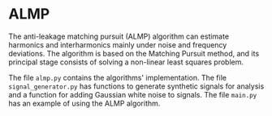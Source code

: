 # ALMP
The anti-leakage matching pursuit (ALMP) algorithm can estimate harmonics and interharmonics mainly under noise and frequency deviations. The algorithm is based on the Matching Pursuit method, and its principal stage consists of solving a non-linear least squares problem.

The file `almp.py` contains the algorithms' implementation. The file `signal_generator.py` has functions to generate synthetic signals for analysis and a function for adding Gaussian white noise to signals. The file `main.py` has an example of using the ALMP algorithm.